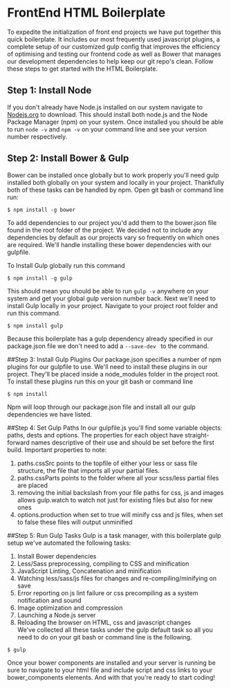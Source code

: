 # FrontEnd HTML Boilerplate
To expedite the initialization of front end projects we have put together this quick boilerplate. It includes our most frequently used javascript plugins, a complete setup of our customized gulp config that improves the efficiency of optimising and testing our frontend code as well as Bower that manages our development dependencies to help keep our git repo's clean. Follow these steps to get started with the HTML Boilerplate.

## Step 1: Install Node
If you don't already have Node.js installed on our system navigate to [Nodejs.org](https://nodejs.org/en/) to download. This should install both node.js and the Node Package Manager (npm) on your system. Once installed you should be able to run ```node -v``` and ```npm -v``` on your command line and see your version number respectively.

## Step 2: Install Bower & Gulp
Bower can be installed once globally but to work properly you'll need gulp installed both globally on your system and locally in your project. Thankfully both of these tasks can be handled by npm. Open git bash or command line run:  
```
$ npm install -g bower
```
To add dependencies to our project you'd add them to the bower.json file found in the root folder of the project. We decided not to include any dependencies by default as our projects vary so frequently on which ones are required. We'll handle installing these bower dependencies with our gulpfile.  

To Install Gulp globally run this command  
```
$ npm install -g gulp
```  
This should mean you should be able to run ```gulp -v``` anywhere on your system and get your global gulp version number back. Next we'll need to install Gulp locally in your project. Navigate to your project root folder and run this command.  
```
$ npm install gulp
```
Because this boilerplate has a gulp dependency already specified in our package.json file we don't need to add a ```--save-dev ``` to the command.  

##Step 3: Install Gulp Plugins
Our package.json specifies a number of npm plugins for our gulpfile to use. We'll need to install these plugins in our project. They'll be placed inside a node_modules folder in the project root. To install these plugins run this on your git bash or command line  
```
$ npm install
```
Npm will loop through our package.json file and install all our gulp dependencies we have listed.  

##Step 4: Set Gulp Paths
In our gulpfile.js you'll find some variable objects: paths, dests and options. The properties for each object have straight-forward names descriptive of their use and should be set before the first build. Important properties to note:  
1. paths.cssSrc points to the topfile of either your less or sass file structure, the file that imports all your partial files.  
2. paths.cssParts points to the folder where all your scss/less partial files are placed  
3. removing the initial backslash from your file paths for css, js and images allows gulp.watch to watch not just for existing files but also for new ones  
4. options.production when set to true will minify css and js files, when set to false these files will output unminified  

##Step 5: Run Gulp Tasks
Gulp is a task manager, with this boilerplate gulp setup we've automated the following tasks:
1. Install Bower dependencies  
2. Less/Sass preprocessing, compiling to CSS and minification  
3. JavaScript Linting, Concatenation and minification  
4. Watching less/sass/js files for changes and re-compiling/minifying on save  
5. Error reporting on js lint failure or css precompiling as a system notification and sound  
6. Image optimization and compression  
7. Launching a Node.js server  
8. Reloading the browser on HTML, css and javascript changes  
We've collected all these tasks under the gulp default task so all you need to do on your git bash or command line is the following.  
```
$ gulp
```
Once your bower components are installed and your server is running be sure to navigate to your html file and include script and css links to your bower_components elements. And with that you're ready to start coding!